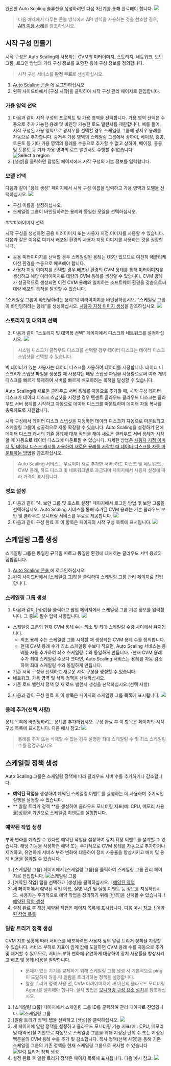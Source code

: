 완전한 Auto Scaling 솔루션을 생성하려면 다음 3단계를 통해 완료해야 합니다.
![](https://main.qcloudimg.com/raw/d8620b89f30c447fda3e068c6b6b782e.png)

> 다음 예제에서 다루는 콘솔 방식에서 API 방식을 사용하는 것을 선호할 경우, [API 이용 사례](https://intl.cloud.tencent.com/document/product/377/4232)를 참조하십시오.

## 시작 구성 만들기
시작 구성은 Auto Scaling에 사용하는 CVM의 미러이미지, 스토리지, 네트워크, 보안 그룹, 로그인 방법과 기타 구성 정보를 포함한 용례 구성 정보를 정의합니다.

>시작 구성 서비스를 **완전 무료**로 생성하십시오.

1. [Auto Scaling 콘솔 ](https://console.cloud.tencent.com/autoscaling/config)에 로그인하십시오.
2. 왼쪽 사이드바에서 [구성 시작]을 클릭하여 시작 구성 관리 페이지로 진입합니다.

### 가용 영역 선택

1. 다음과 같이 시작 구성의 프로젝트 및 가용 영역을 선택합니다.
가용 영역 선택은 수동으로 추가 가능한 용례 및 바인딩 가능한 로드 밸런서를 제한합니다. 예를 들어, 시작 구성된 가용 영역으로 광저우를 선택할 경우 스케일링 그룹에 광저우 용례를 자동으로 추가합니다. 광저우 가용 영역의 스케일링 그룹에서 상하이, 베이징, 홍콩, 토론토 등 기타 가용 영역의 용례를 수동으로 추가할 수 없고 상하이, 베이징, 홍콩 및 토론토 등 기타 가용 영역의 로드 밸런서도 수행할 수 없습니다.
![Select a region](https://main.qcloudimg.com/raw/014744e64c1b5bb3f251a478baa84540.png)
2. [생성]을 클릭하면 팝업된 페이지에서 시작 구성의 기본 정보를 입력합니다.

### 모델 선택

다음과 같이 "용례 생성" 페이지에서 시작 구성 이름을 입력하고 가용 영역과 모델을 선택하십시오.
![](https://main.qcloudimg.com/raw/0bd50d2d909e34deadd5d9681ba5f7e6.png)
- 구성 이름을 설정하십시오.
- 스케일링 그룹이 바인딩하려는 용례와 동일한 모델을 선택하십시오.

###미러이미지 선택

시작 구성을 생성하면 공용 미러이미지 또는 사용자 지정 이미지를 사용할 수 있습니다.
다음과 같은 이유로 여기서 배포된 환경의 사용자 지정 이미지를 사용하는 것을 권장합니다.
- 공용 미러이미지를 선택할 경우 스케일링된 용례는 OS만 있으므로 여전히 애플리케이션 환경을 수동으로 배포해야 합니다.
- 사용자 지정 이미지를 선택할 경우 배포된 환경의 CVM 용례를 통해 미러이미지를 생성하고 해당 미러이미지로 대량의 CVM 용례를 생성할 수 있습니다. CVM 용례가 성공적으로 생성되면 이전 CVM 용례와 일치하는 소프트웨어 환경을 갖춤으로써 대량 배포의 목적을 달성할 수 있습니다.

"스케일링 그룹이 바인딩하려는 용례”의 미러이미지를 바인딩하십시오. "스케일링 그룹이 바인딩하려는 용례"를 생성하십시오. [사용자 지정 이미지 생성](https://intl.cloud.tencent.com/document/product/213/4942)을 참조하십시오.
![](https://main.qcloudimg.com/raw/51d1974f89849862c8a4536f02864c2a.png)

### 스토리지 및 대역폭 선택

3. 다음과 같이 "스토리지 및 대역폭 선택" 페이지에서 디스크와 네트워크를 설정하십시오.
![](https://main.qcloudimg.com/raw/2ef5c1920b6e1fbb46a9a17c5de91529.png)
> 시스템 디스크가 클라우드 디스크를 선택할 경우 데이터 디스크는 데이터 디스크 스냅샷을 선택할 수 있습니다.

빅 데이터가 있는 사용자는 데이터 디스크를 사용하여 데이터를 저장합니다. 데이터 디스크A가 스냅샷 파일을 생성할 때 사용자는 해당 스냅샷 파일을 사용함으로써 여러 개의 디스크를 빠르게 복제하여 서버를 빠르게 배포하려는 목적을 달성할 수 있습니다.

Auto Scaling에 새로운 클라우드 서버 용례를 자동으로 추가할 때, 시작 구성 데이터 디스크가 데이터 디스크 스냅샷을 지정할 경우 텐센트 클라우드 클라우드 디스크는 클라우드 서버 용례를 시작하고 자동으로 데이터 디스크를 마운트하며 데이터 자동 복사를 충족하도록 지원합니다.

시작 구성에서 데이터 디스크 스냅샷을 지정하면 데이터 디스크가 자동으로 마운트되고 스케일링 그룹이 성공적으로 자동 확장될 수 있습니다. Auto Scaling을 설정하기 전에 데이터 디스크 캐시의 기존 용례에 대해 작업을 해야 새로운 클라우드 서버 용례가 시작할 때 자동으로 데이터 디스크에 마운트될 수 있습니다. 자세한 방법은 [사용자 지정 이미지 및 데이터 디스크 캐시를 사용하여 새로운 용례를 시작할 때 데이터 디스크를 자동 마운트하는 방법](https://intl.cloud.tencent.com/document/product/362/32401)을 참조하십시오.

> Auto Scaling 서비스는 무료이며 새로 추가한 서버, 하드 디스크 및 네트워크는 CVM 용례, 하드 디스크 및 네트워크별로 과금되며 페이지에서 사용자 설정에 따라 가격이 표시됩니다.

### 정보 설정

1. 다음과 같이 "4. 보안 그룹 및 호스트 설정" 페이지에서 로그인 방법 및 보안 그룹을 선택하십시오. Auto Scaling 서비스를 통해 추가된 CVM 용례는 기본 클라우드 보안 및 클라우드 모니터링 서비스를 무료로 제공합니다.
![](https://main.qcloudimg.com/raw/589f0e08800d2ac8f00456acf707e8de.png)
2. 다음과 같이 구성 완료 후 이 항목은 페이지의 시작 구성 목록에 표시됩니다.
![](https://main.qcloudimg.com/raw/a8485d44d197b4ef2af2ee3b52574169.png)

## 스케일링 그룹 생성

스케일링 그룹은 동일한 규칙을 따르고 동일한 환경에 대처하는 클라우드 서버 용례의 집합입니다.
1. [Auto Scaling 콘솔 ](https://console.cloud.tencent.com/autoscaling/config)에 로그인하십시오.
2. 왼쪽 사이드바에서 [스케일링 그룹]을 클릭하여 스케일링 그룹 관리 페이지로 진입합니다.

### 스케일링 그룹 생성

1. 다음과 같이 [생성]을 클릭하고 팝업 페이지에서 스케일링 그룹 기본 정보를 입력합니다. 그 중![](https://main.qcloudimg.com/raw/17d2d70b9ba8dcea80f315841bcd71ac.png) 필수 입력 사항입니다.
![](https://main.qcloudimg.com/raw/09b130b952b426530acbe5ad6288b5d7.png)
 - 스케일링 그룹의 현재 CVM 용례 수는 최소 및 최대 스케일링 수량 사이에서 유지됩니다.
	- 최초 용례 수는 스케일링 그룹 시작할 때 생성되는 CVM 용례 수를 정의합니다.
	- 현재 CVM 용례 수가 최소 스케일링 수보다 작으면, Auto Scaling 서비스는 용례를 자동 추가하여 최소 스케일링 수와 동일하게 만듭니다.
	-현재 CVM 용례 수가 최대 스케일링 수보다 크다면, Auto Scaling 서비스는 용례를 자동 감소하여 최대 스케일링 수와 동일하게 만듭니다.
 - 기존 시작 구성을 선택하고 새로운 시작 구성을 생성할 수 있습니다.
 - 네트워크, 가용 영역 및 삭제 정책을 선택하십시오.
 - 기존 로드 밸런서 정책 및 새 로드 밸런서 생성을 선택하십시오.(선택 사항)
2. 다음과 같이 구성 완료 후 이 항목은 페이지의 스케일링 그룹 목록에 표시됩니다.
![](https://main.qcloudimg.com/raw/3943d03b316974835be615acef893bd2.png)

### 용례 추가(선택 사항)

용례 목록에 바인딩하려는 용례를 추가하십시오. 구성 완료 후 이 항목은 페이지의 시작 구성 목록에 표시됩니다. 다음 예시 참고:
![](https://main.qcloudimg.com/raw/741d48877eaef9642dfff2193d540403.png)
> 용례를 추가 또는 삭제할 수 없는 경우 설정한 최대 스케일링 수 및 최소 스케일링 수를 점검하십시오.

## 스케일링 정책 생성

Auto Scaling 그룹은 스케일링 정책에 따라 클라우드 서버 수를 추가하거나 감소합니다.
- **예약된 작업**을 생성하여 예약된 스케일링 이벤트를 실행하는 데 사용하며 주기적인 실행을 설정할 수 있습니다.
- ** 알람 트리거 정책 **을 생성하여 클라우드 모니터링 지표(예: CPU, 메모리 사용률)상황을 기반으로 스케일링 이벤트를 실행합니다.

### 예약된 작업 생성

부하 변화를 예측할 수 있다면 예약된 작업을 설정하여 장치 확장 이벤트를 설계할 수 있습니다. 해당 기능을 사용하면 예약 또는 주기적으로 CVM 용례를 자동으로 추가하거나 제거하고, 유연하게 서비스 부하 변화에 대응하여 장치 사용률을 향상시키고 배치 및 용례 비용을 절약할 수 있습니다.

1. [스케일링 그룹] 페이지에서 [스케일링 그룹]을 클릭하여 스케일링 그룹 관리 페이지로 진입합니다.
![스케일링 그룹](https://main.qcloudimg.com/raw/2bd1126836549e378ac52a664e107e79.png)
2. [예약된 작업] 탭을 선택하고 [생성]을 클릭하십시오.
! [예약된 작업](https://main.qcloudimg.com/raw/50a8f16c5826b2b1886e1e9aabba8671.png)
3. 새 페이지에서 예약된 작업 이름, 실행 시간 및 실행 이벤트 등 정보를 지정하십시오. 사용자는 주기적으로 예약 작업을 정의하기 위해 [반복]을 선택할 수 있습니다.
! [예약된 작업 생성](https://main.qcloudimg.com/raw/196e482efed765613323dea3703532e7.png)
4. 설정 완료 후 해당 예약된 작업은 페이지 목록에 표시됩니다. 다음 예시 참고:
! [예약된 작업 목록](https://main.qcloudimg.com/raw/3bd91d894eeefb2b3fc5119500694574.png)

### 알람 트리거 정책 생성

CVM 지표 상황에 따라 서비스를 배포하려면 사용자 정의 알람 트리거 정책을 지정할 수 있습니다. 서비스 부하로 지표이 임계 값에 도달하면 CVM 용례 수를 자동으로 추가 및 제거할 수 있으므로, 서비스 부하 변화에 유연하게 대응하여 장치 사용률을 향상시키고 배포 및 용례 비용을 절약합니다.

>
> - 문제가 있는 기기를 교체하기 위해 스케일링 그룹 생성 시 기본적으로 ping이 도달하지 않을 때 알람을 트리거하는 정책을 설정합니다.
> - 알람 트리거 정책 사용 전, CVM 미러이미지에 새 버전의 클라우드 모니터링 Agent를 설치해야 합니다. 설치 방법은 [모니터링 구성 요소 설치](https://intl.cloud.tencent.com/document/product/248/6211)를 참조하십시오.

1. [스케일링 그룹] 페이지에서 스케일링 그룹 ID를 클릭하여 관리 페이지로 진입합니다.
![스케일링 그룹](https://main.qcloudimg.com/raw/2bd1126836549e378ac52a664e107e79.png)
2. [알람 트리거 정책] 탭을 선택하고 [생성]을 클릭하십시오.
![](https://main.qcloudimg.com/raw/50a8f16c5826b2b1886e1e9aabba8671.png)
3. 새 페이지에 알람 정책을 설정하고 클라우드 모니터링 기능 지표(예 : CPU, 메모리 및 대역폭)을 기반으로 자동으로 스케일링 그룹을 위해 지정된 단위 수 또는 지정된 백분율의 CVM 용례 수를 추가 및 감소합니다.
복사 정책(선택 사항)을 통해 기존 스케일링 그룹의 기존 정책을 현재 스케일링 그룹으로 복사할 수 있습니다
![알람 트리거 정책 생성](https://main.qcloudimg.com/raw/196e482efed765613323dea3703532e7.png)
4. 설정 완료 후 알람 트리거 정책은 페이지 목록에 표시됩니다. 다음 예시 참고:
![](https://main.qcloudimg.com/raw/3bd91d894eeefb2b3fc5119500694574.png)


